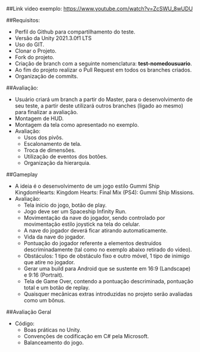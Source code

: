 ##Link video exemplo: https://www.youtube.com/watch?v=ZcSWU_8wUDU

##Requisitos:
- Perfil do Github para compartilhamento do teste.
- Versão da Unity 2021.3.0f1 LTS
- Uso do GIT.
- Clonar o Projeto.
- Fork do projeto.
- Criação de branch com a seguinte nomenclatura: **test-nomedousuario**.
- Ao fim do projeto realizar o Pull Request em todos os branches criados.
- Organização de commits.
	
##Avaliação:
- Usuário criará um branch a partir do Master, para o desenvolvimento de seu teste, a partir deste utilizará outros branches (ligado ao mesmo) para finalizar a avaliação.
- Montagem de HUD.
- Montagem da tela como apresentado no exemplo.
- Avaliação:
	- Usos dos pivôs.
	- Escalonamento de tela.
	- Troca de dimensões.
	- Utilização de eventos dos botões.
	- Organização da hierarquia.

##Gameplay
- A ideia é o desenvolvimento de um jogo estilo Gummi Ship KingdomHearts: Kingdom Hearts: Final Mix (PS4): Gummi Ship Missions.
- Avaliação:
	- Tela início do jogo, botão de play.
	- Jogo deve ser um Spaceship Infinity Run.
	- Movimentação da nave do jogador, sendo controlado por movimentação estilo joystick na tela do celular.
	- A nave do jogador deverá ficar atirando automaticamente.
	- Vida da nave do jogador.
	- Pontuação do jogador referente a elementos destruídos descriminadamente (tal como no exemplo abaixo retirado do vídeo).
	- Obstáculos: 1 tipo de obstáculo fixo e outro móvel, 1 tipo de inimigo que atire no jogador.
	- Gerar uma build para Android que se sustente em 16:9 (Landscape) e 9:16 (Portrait).
	- Tela de Game Over, contendo a pontuação descriminada, pontuação total e um botão de replay.
	- Quaisquer mecânicas extras introduzidas no projeto serão avaliadas como um bônus.

##Avaliação Geral
- Código:
	- Boas práticas no Unity.
	- Convenções de codificação em C# pela Microsoft.
	- Balanceamento do jogo.
